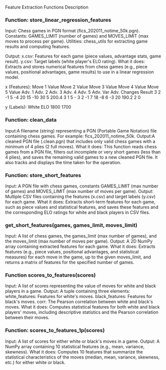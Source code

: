 Feature Extraction Functions Description

### Function: store_linear_regression_features
Input: Chess games in PGN format (fics_202011_notime_50k.pgn).
Constants: GAMES_LIMIT (number of games) and MOVES_LIMIT (max moves to process per game).
Utilities: chess_utils for extracting game results and computing features.

Output: x.csv: Features for each game (piece values, advantage stats, game result).
y.csv: Target labels (white player's ELO rating).
What it does: Extracts and stores numerical features from chess games (e.g., piece values, positional advantages, game results) to use in a linear regression model.

x (Features):
Move 1 Value	Move 2 Value	Move 3 Value	Move 4 Value	Move 5 Value	Adv. 1	Adv. 2	Adv. 3	Adv. 4	Adv. 5	Adv. Var	Adv. Changes	Result
3	                 2	           -1	           5	          -4	       20	     15	    -10	     30	       5	   200.4	        3	     1
5	-                3	            2	          -1	           7 	       18	     -8	     6	     -3	      20	   190.2	        2	     0

y (Labels):
White ELO
1800
1700

### Function: clean_data
Input:A filename (string) representing a PGN (Portable Game Notation) file containing chess games. For example: fics_202011_notime_50k.
Output:A cleaned PGN file (<filename>.clean.pgn) that includes only valid chess games with a minimum of 4 plies (2 full moves).
What it does:
This function reads chess games from a PGN file, filters out incomplete or very short games (less than 4 plies), and saves the remaining valid games to a new cleaned PGN file. It also tracks and displays the time taken for the operation.

### Function: store_short_features
Input: A PGN file with chess games, constants GAMES_LIMIT (max number of games) and MOVES_LIMIT (max number of moves per game).
Output: Multiple CSV files containing the features (x.csv) and target labels (y.csv) for each game.
What it does: Extracts short-term features for each game, such as piece values and statistical features, and saves these features and the corresponding ELO ratings for white and black players in CSV files.

### get_short_features(games, games_limit, moves_limit)
Input: A list of chess games, the games_limit (max number of games), and the moves_limit (max number of moves per game).
Output: A 2D NumPy array containing extracted features for each game.
What it does: Extracts features (e.g., piece values, positional advantages, and statistical measures) for each move in the game, up to the given moves_limit, and returns a matrix of features for the specified number of games.

### Function scores_to_features(scores)
Input: A list of scores representing the value of moves for white and black players in a game.
Output: A tuple containing three elements:
white_features: Features for white's moves.
black_features: Features for black's moves.
corr: The Pearson correlation between white and black's moves.
What it does: Computes statistical features for both white and black players' moves, including descriptive statistics and the Pearson correlation between their moves.

### Function: scores_to_features_1p(scores)
Input: A list of scores for either white or black's moves in a game.
Output: A NumPy array containing 10 statistical features (e.g., mean, variance, skewness).
What it does: Computes 10 features that summarize the statistical characteristics of the moves (median, mean, variance, skewness, etc.) for either white or black.









